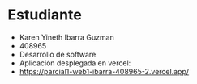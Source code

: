 # Estudiante
* Karen Yineth  Ibarra Guzman
 * 408965
 * Desarrollo de software
* Aplicación desplegada en vercel:
 * https://parcial1-web1-ibarra-408965-2.vercel.app/
